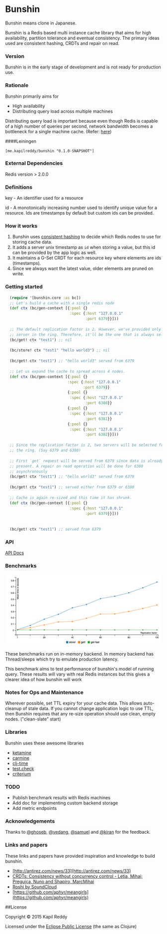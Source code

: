 # Bunshin

Bunshin means clone in Japanese.

Bunshin is a Redis based multi instance cache library that aims for high availability, partition tolerance and eventual consistency. The primary ideas used are consistent hashing, CRDTs and repair on read.


### Version
Bunshin is in the early stage of development and is not ready for production use.

### Rationale

Bunshin primarily aims for

- High availability
- Distributing query load across multiple machines

Distributing query load is important because even though Redis is capable of a high number of queries per second, network bandwidth becomes a bottleneck for a single machine cache. (Refer: [here](http://redis.io/topics/benchmarks#factors-impacting-redis-performance))


####Leiningen
```
[me.kapilreddy/bunshin "0.1.0-SNAPSHOT"]
```

### External Dependencies

Redis version > 2.0.0


### Definitions

key - An identifier used for a resource

id - A monotonically increasing number used to identify unique value for a resource. Ids are timestamps by default but custom ids can be provided.


### How it works

1. Bunshin uses [consistent hashing](http://en.wikipedia.org/wiki/Consistent_hashing) to decide which Redis nodes to use for storing cache data.
2. It adds a server unix timestamp as `id` when storing a value, but this id can be provided by the app logic as well.
3. It maintains a G-Set CRDT for each resource key where elements are ids (timestamps).
4. Since we always want the latest value, older elements are pruned on write.


### Getting started

```clojure
  (require '[bunshin.core :as bc])
  ;; Let's build a cache with a single redis node
  (def ctx (bc/gen-context [{:pool {}
                             :spec {:host "127.0.0.1"
                                    :port 6379}}]))

  ;; The default replication factor is 2. However, we've provided only one
  ;; server in the ring. Therefore, it'll be the one that is always selected.
  (bc/get! ctx "test1") ;; nil

  (bc/store! ctx "test1" "hello world3") ;; nil

  (bc/get! ctx "test1") ;; "hello world3" served from 6379

  ;; Let us expand the cache to spread across 4 nodes.
  (def ctx (bc/gen-context [{:pool {}
                            :spec {:host "127.0.0.1"
                                   :port 6379}}
                            {:pool {}
                             :spec {:host "127.0.0.1"
                                    :port 6380}}
                            {:pool {}
                             :spec {:host "127.0.0.1"
                                    :port 6381}}
                            {:pool {}
                             :spec {:host "127.0.0.1"
                                    :port 6382}}]))

  ;; Since the replication factor is 2, two servers will be selected from
  ;; the ring. (Say 6379 and 6380)

  ;; First `get` request will be served from 6379 since data is already
  ;; present. A repair on read operation will be done for 6380
  ;; asynchronously
  (bc/get! ctx "test1") ;; "hello world3" served from 6379

  (bc/get! ctx "test1") ;; served either from 6379 or 6380

  ;; Cache is again re-sized and this time it has shrunk.
  (def ctx (bc/gen-context [{:pool {}
                             :spec {:host "127.0.0.1"
                                    :port 6379}}]))


  (bc/get! ctx "test1") ;; served from 6379
```

### API

[API Docs](http://kapilreddy.github.io/bunshin/bunshin.core.html)

### Benchmarks

![Bunshin commands benchmark](benchmarks/benchmarks.png?raw=true "Bunshin commands benchmark on in-memory backend")

These benchmarks run on in-memory backend. In memory backend has Thread/sleeps which try to emulate production latency.

This benchmark aims to test performance of bunshin's model of running query. These results will vary with real Redis instances but this gives a clearer idea of how bunshin will work

### Notes for Ops and Maintenance

Wherever possible, set TTL expiry for your cache data. This allows auto-cleanup of stale data. If you cannot change application logic to use TTL, then Bunshin requires that any re-size operation should use clean, empty nodes. ("clean-slate" start)

### Libraries
Bunshin uses these awesome libraries

- [ketamine](https://github.com/ghoseb/ketamine)
- [carmine](https://github.com/ptaoussanis/carmine)
- [clj-time](https://github.com/clj-time/clj-time)
- [test.check](https://github.com/clojure/test.check)
- [criterium](https://github.com/hugoduncan/criterium)

### TODO
- Publish benchmark results with Redis machines
- Add doc for implementing custom backend storage
- Add metric endpoints

### Acknowledgements
Thanks to [@ghoseb](https://twitter.com/ghoseb), [@vedang](https://twitter.com/vedang), [@samuel](https://twitter.com/samebchase) and [@kiran](https://twitter.com/kiran_kulkarni) for the feedback.

### Links and papers
These links and papers have provided inspiration and knowledge to build bunshin.

- [http://antirez.com/news/33](http://antirez.com/news/33)
- [CRDTs: Consistency without concurrency control - Letia, Mihai; Preguiça, Nuno and Shapiro, MarcMihai](http://pagesperso-systeme.lip6.fr/Marc.Shapiro/papers/RR-6956.pdf)
- [Roshi by SoundCloud](https://github.com/soundcloud/roshi)
- [https://github.com/aphyr/meangirls](https://github.com/aphyr/meangirls)


##License

Copyright © 2015 Kapil Reddy

Licensed under the [Eclipse Public License](http://www.eclipse.org/legal/epl-v10.html) (the same as Clojure)
